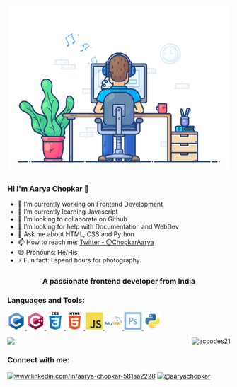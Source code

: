 ![](https://github.com/accodes21/accodes21/blob/main/git.gif) 

### Hi I'm Aarya Chopkar 👋

- 🔭 I’m currently working on Frontend Development
- 🌱 I’m currently learning Javascript
- 👯 I’m looking to collaborate on Github
- 🤔 I’m looking for help with Documentation and WebDev
- 💬 Ask me about HTML, CSS and Python 
- 📫 How to reach me: [Twitter - @ChopkarAarya](https://twitter.com/ChopkarAarya)
- 😄 Pronouns: He/His
- ⚡ Fun fact: I spend hours for photography.


<h3 align="center">A passionate frontend developer from India</h3>



<h3 align="left">Languages and Tools:</h3>
<p align="left"> <a href="https://www.cprogramming.com/" target="_blank" rel="noreferrer"> <img src="https://raw.githubusercontent.com/devicons/devicon/master/icons/c/c-original.svg" alt="c" width="40" height="40"/> </a> <a href="https://www.w3schools.com/cpp/" target="_blank" rel="noreferrer"> <img src="https://raw.githubusercontent.com/devicons/devicon/master/icons/cplusplus/cplusplus-original.svg" alt="cplusplus" width="40" height="40"/> </a> <a href="https://www.w3schools.com/css/" target="_blank" rel="noreferrer"> <img src="https://raw.githubusercontent.com/devicons/devicon/master/icons/css3/css3-original-wordmark.svg" alt="css3" width="40" height="40"/> </a> <a href="https://www.w3.org/html/" target="_blank" rel="noreferrer"> <img src="https://raw.githubusercontent.com/devicons/devicon/master/icons/html5/html5-original-wordmark.svg" alt="html5" width="40" height="40"/> </a> <a href="https://developer.mozilla.org/en-US/docs/Web/JavaScript" target="_blank" rel="noreferrer"> <img src="https://raw.githubusercontent.com/devicons/devicon/master/icons/javascript/javascript-original.svg" alt="javascript" width="40" height="40"/> </a> <a href="https://www.mysql.com/" target="_blank" rel="noreferrer"> <img src="https://raw.githubusercontent.com/devicons/devicon/master/icons/mysql/mysql-original-wordmark.svg" alt="mysql" width="40" height="40"/> </a> <a href="https://www.photoshop.com/en" target="_blank" rel="noreferrer"> <img src="https://raw.githubusercontent.com/devicons/devicon/master/icons/photoshop/photoshop-line.svg" alt="photoshop" width="40" height="40"/> </a> <a href="https://www.python.org" target="_blank" rel="noreferrer"> <img src="https://raw.githubusercontent.com/devicons/devicon/master/icons/python/python-original.svg" alt="python" width="40" height="40"/> </a> </p>

<p><img align="right"  src="https://github-readme-stats.vercel.app/api/top-langs?username=accodes21&show_icons=true&locale=en&layout=compact&text_color=daf7dc&bg_color=191919" alt="accodes21" /></p>



<img src="https://github-readme-stats.vercel.app/api?username=accodes21&&show_icons=true&title_color=ffffff&icon_color=bb2acf&text_color=daf7dc&bg_color=191919">


<h3 align="left">Connect with me:</h3>
<p align="left">
<a href="https://www.linkedin.com/in/aarya-chopkar-581aa2228/" target="blank"><img align="center" src="https://raw.githubusercontent.com/rahuldkjain/github-profile-readme-generator/master/src/images/icons/Social/linked-in-alt.svg" alt="www.linkedin.com/in/aarya-chopkar-581aa2228" height="30" width="40" /></a>
<a href="https://www.hackerrank.com/@aaryachopkar" target="blank"><img align="center" src="https://raw.githubusercontent.com/rahuldkjain/github-profile-readme-generator/master/src/images/icons/Social/hackerrank.svg" alt="@aaryachopkar" height="30" width="40" /></a>
</p>
